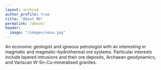 ```yaml
---
layout: archive
author_profile: true
title: "About Me"
permalink: /about/
header:
  image: "/images/nova.jpg"
---
```


An economic geologist and igneous petrologist with an interesting in magmatic and magmatic-hydrothermal ore systems. Particular interests include layered intrusions and their ore deposits, Archaean geodynamics, and Variscan W-Sn-Cu-mineralised granites.


